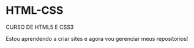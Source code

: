 # HTML-CSS
 CURSO DE HTML5 E CSS3 

 Estou aprendendo a criar sites e agora vou gerenciar meus repositorios!
